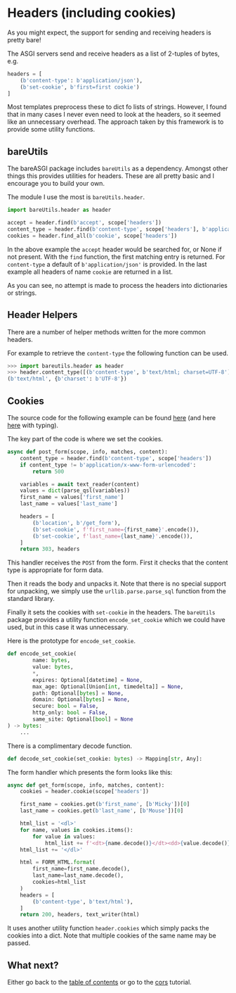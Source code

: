 # Headers (including cookies)

As you might expect, the support for sending and receiving headers is pretty
bare!

The ASGI servers send and receive headers as a list of 2-tuples of bytes, e.g.

```python
headers = [
    (b'content-type': b'application/json'),
    (b'set-cookie', b'first=first cookie')
]
```

Most templates preprocess these to dict fo lists of strings. However, I found
that in many cases I never even need to look at the headers, so it seemed like
an unnecessary overhead. The approach taken by this framework is to provide
some utility functions.

## bareUtils

The bareASGI package includes `bareUtils` as a dependency. Amongst other things
this provides utilities for headers. These are all pretty basic and I encourage
you to build your own.

The module I use the most is `bareUtils.header`.

```python
import bareUtils.header as header

accept = header.find(b'accept', scope['headers'])
content_type = header.find(b'content-type', scope['headers'], b'application/json')
cookies = header.find_all(b'cookie', scope['headers'])
```

In the above example the `accept` header would be searched for, or None if not
present. With the `find` function, the first matching entry is returned.
For `content-type` a default of `b'application/json'` is provided. In
the last example all headers of name `cookie` are returned in a list.

As you can see, no attempt is made to process the headers into dictionaries or
strings.

## Header Helpers

There are a number of helper methods written for the more common headers.

For example to retrieve the `content-type` the following function can be used.

```python
>>> import bareutils.header as header
>>> header.content_type([(b'content-type', b'text/html; charset=UTF-8')])
(b'text/html', {b'charset': b'UTF-8'})
```

## Cookies

The source code for the following example can be found
[here](../examples/cookies_nt.py)
(and here [here](../examples/cookies.py) with typing).

The key part of the code is where we set the cookies.

```python
async def post_form(scope, info, matches, content):
    content_type = header.find(b'content-type', scope['headers'])
    if content_type != b'application/x-www-form-urlencoded':
        return 500

    variables = await text_reader(content)
    values = dict(parse_qsl(variables))
    first_name = values['first_name']
    last_name = values['last_name']

    headers = [
        (b'location', b'/get_form'),
        (b'set-cookie', f'first_name={first_name}'.encode()),
        (b'set-cookie', f'last_name={last_name}'.encode()),
    ]
    return 303, headers
```

This handler receives the `POST` from the form. First it checks that the content
type is appropriate for form data.

Then it reads the body and unpacks it. Note that there is no special support for
unpacking, we simply use the `urllib.parse.parse_sql` function from the standard
library.

Finally it sets the cookies with `set-cookie` in the headers. The `bareUtils`
package provides a utility function `encode_set_cookie` which we could have
used, but in this case it was unnecessary.

Here is the prototype for `encode_set_cookie`.

```python
def encode_set_cookie(
        name: bytes,
        value: bytes,
        *,
        expires: Optional[datetime] = None,
        max_age: Optional[Union[int, timedelta]] = None,
        path: Optional[bytes] = None,
        domain: Optional[bytes] = None,
        secure: bool = False,
        http_only: bool = False,
        same_site: Optional[bool] = None
) -> bytes:
    ...
```

There is a complimentary decode function.

```python
def decode_set_cookie(set_cookie: bytes) -> Mapping[str, Any]:
```

The form handler which presents the form looks like this:

```python
async def get_form(scope, info, matches, content):
    cookies = header.cookie(scope['headers'])

    first_name = cookies.get(b'first_name', [b'Micky'])[0]
    last_name = cookies.get(b'last_name', [b'Mouse'])[0]

    html_list = '<dl>'
    for name, values in cookies.items():
        for value in values:
            html_list += f'<dt>{name.decode()}</dt><dd>{value.decode()}</dd>'
    html_list += '</dl>'

    html = FORM_HTML.format(
        first_name=first_name.decode(),
        last_name=last_name.decode(),
        cookies=html_list
    )
    headers = [
        (b'content-type', b'text/html'),
    ]
    return 200, headers, text_writer(html)
```

It uses another utility function `header.cookies` which simply packs the cookies
into a dict. Note that multiple cookies of the same name may be passed.


## What next?

Either go back to the [table of contents](table-of-contents.md) or go
to the [cors](cors.md) tutorial.
